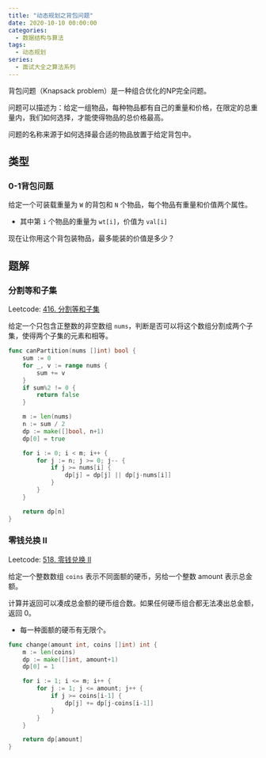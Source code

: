 ```yaml
---
title: "动态规划之背包问题"
date: 2020-10-10 00:00:00
categories:
  - 数据结构与算法
tags:
  - 动态规划
series:	
  - 面试大全之算法系列
---
```


背包问题（Knapsack problem）是一种组合优化的NP完全问题。

问题可以描述为：给定一组物品，每种物品都有自己的重量和价格，在限定的总重量内，我们如何选择，才能使得物品的总价格最高。

问题的名称来源于如何选择最合适的物品放置于给定背包中。

<!--more-->

## 类型

### 0-1背包问题

给定一个可装载重量为 `W` 的背包和 `N` 个物品，每个物品有重量和价值两个属性。

- 其中第 `i` 个物品的重量为 `wt[i]`，价值为 `val[i]`

现在让你用这个背包装物品，最多能装的价值是多少？

## 题解

### 分割等和子集

Leetcode: [416. 分割等和子集](https://leetcode-cn.com/problems/partition-equal-subset-sum/)

给定一个只包含正整数的非空数组 `nums`，判断是否可以将这个数组分割成两个子集，使得两个子集的元素和相等。

```go
func canPartition(nums []int) bool {
	sum := 0
	for _, v := range nums {
		sum += v
	}
	if sum%2 != 0 {
		return false
	}

	m := len(nums)
	n := sum / 2
	dp := make([]bool, n+1)
	dp[0] = true

	for i := 0; i < m; i++ {
		for j := n; j >= 0; j-- {
			if j >= nums[i] {
				dp[j] = dp[j] || dp[j-nums[i]]
			}
		}
	}

	return dp[n]
}
```

### 零钱兑换 II

Leetcode: [518. 零钱兑换 II](https://leetcode-cn.com/problems/coin-change-2/)

给定一个整数数组 `coins` 表示不同面额的硬币，另给一个整数 amount 表示总金额。

计算并返回可以凑成总金额的硬币组合数。如果任何硬币组合都无法凑出总金额，返回 0。

- 每一种面额的硬币有无限个。 

```go
func change(amount int, coins []int) int {
	m := len(coins)
	dp := make([]int, amount+1)
	dp[0] = 1

	for i := 1; i <= m; i++ {
		for j := 1; j <= amount; j++ {
			if j >= coins[i-1] {
				dp[j] += dp[j-coins[i-1]]
			}
		}
	}

	return dp[amount]
}
```

